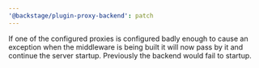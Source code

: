 ```yaml
---
'@backstage/plugin-proxy-backend': patch
---
```


If one of the configured proxies is configured badly enough to cause an exception when the middleware is being built it will now pass by it and continue the server startup. Previously the backend would fail to startup.
